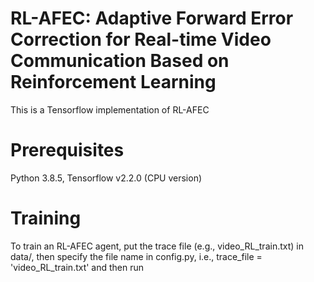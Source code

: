# RL-AFEC: Adaptive Forward Error Correction for Real-time Video Communication Based on Reinforcement Learning
This is a Tensorflow implementation of RL-AFEC
# Prerequisites
Python 3.8.5, Tensorflow v2.2.0 (CPU version)

# Training
To train an RL-AFEC agent, put the trace file (e.g., video_RL_train.txt) in data/, then specify the file name in config.py, i.e., trace_file = 'video_RL_train.txt' and then run
